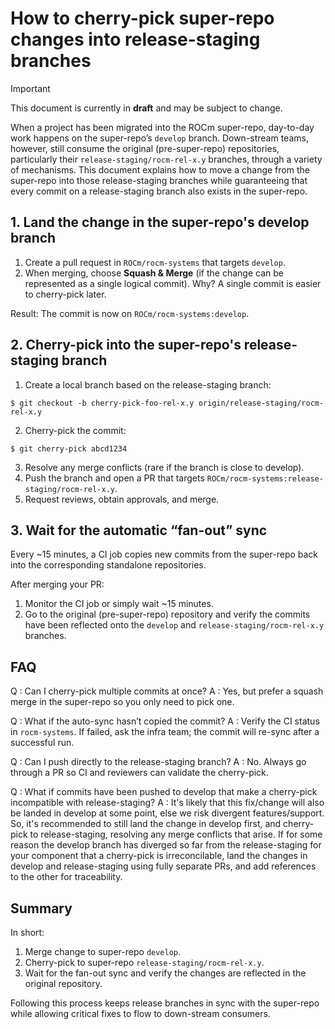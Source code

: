 # How to cherry-pick super-repo changes into release-staging branches

> [!IMPORTANT]
> This document is currently in **draft** and may be subject to change.

When a project has been migrated into the ROCm super-repo, day-to-day work happens on the super-repo’s `develop` branch.
Down-stream teams, however, still consume the original (pre-super-repo) repositories, particularly their `release-staging/rocm-rel-x.y` branches, through a variety of mechanisms.
This document explains how to move a change from the super-repo into those release-staging branches while guaranteeing that every commit on a release-staging branch also exists in the super-repo.

## 1. Land the change in the super-repo's develop branch

1. Create a pull request in `ROCm/rocm-systems` that targets `develop`.
2. When merging, choose **Squash & Merge** (if the change can be represented as a single logical commit).
   Why? A single commit is easier to cherry-pick later.

Result: The commit is now on `ROCm/rocm-systems:develop`.

## 2. Cherry-pick into the super-repo's release-staging branch

1. Create a local branch based on the release-staging branch:

```
$ git checkout -b cherry-pick-foo-rel-x.y origin/release-staging/rocm-rel-x.y
```

2. Cherry-pick the commit:

```
$ git cherry-pick abcd1234
```

3. Resolve any merge conflicts (rare if the branch is close to develop).
4. Push the branch and open a PR that targets `ROCm/rocm-systems:release-staging/rocm-rel-x.y`.
5. Request reviews, obtain approvals, and merge.

## 3. Wait for the automatic “fan-out” sync

Every ~15 minutes, a CI job copies new commits from the super-repo back into the corresponding standalone repositories.

After merging your PR:

1. Monitor the CI job or simply wait ~15 minutes.
2. Go to the original (pre-super-repo) repository and verify the commits have been reflected onto the `develop` and `release-staging/rocm-rel-x.y` branches.

## FAQ

Q : Can I cherry-pick multiple commits at once?
A : Yes, but prefer a squash merge in the super-repo so you only need to pick one.

Q : What if the auto-sync hasn’t copied the commit?
A : Verify the CI status in `rocm-systems`. If failed, ask the infra team; the commit will re-sync after a successful run.

Q : Can I push directly to the release-staging branch?
A : No. Always go through a PR so CI and reviewers can validate the cherry-pick.

Q : What if commits have been pushed to develop that make a cherry-pick incompatible with release-staging?
A : It's likely that this fix/change will also be landed in develop at some point, else we risk divergent features/support. So, it's recommended to still land the change in develop first, and cherry-pick to release-staging, resolving any merge conflicts that arise. If for some reason the develop branch has diverged so far from the release-staging for your component that a cherry-pick is irreconcilable, land the changes in develop and release-staging using fully separate PRs, and add references to the other for traceability.

## Summary

In short:

1. Merge change to super-repo `develop`.
2. Cherry-pick to super-repo `release-staging/rocm-rel-x.y`.
3. Wait for the fan-out sync and verify the changes are reflected in the original repository.

Following this process keeps release branches in sync with the super-repo while allowing critical fixes to flow to down-stream consumers.
